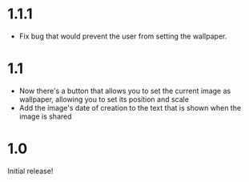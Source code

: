 # 1.1.1
* Fix bug that would prevent the user from setting the wallpaper.

# 1.1
* Now there's a button that allows you to set the current image as wallpaper, allowing you to set its position and scale
* Add the image's date of creation to the text that is shown when the image is shared

# 1.0
Initial release!
